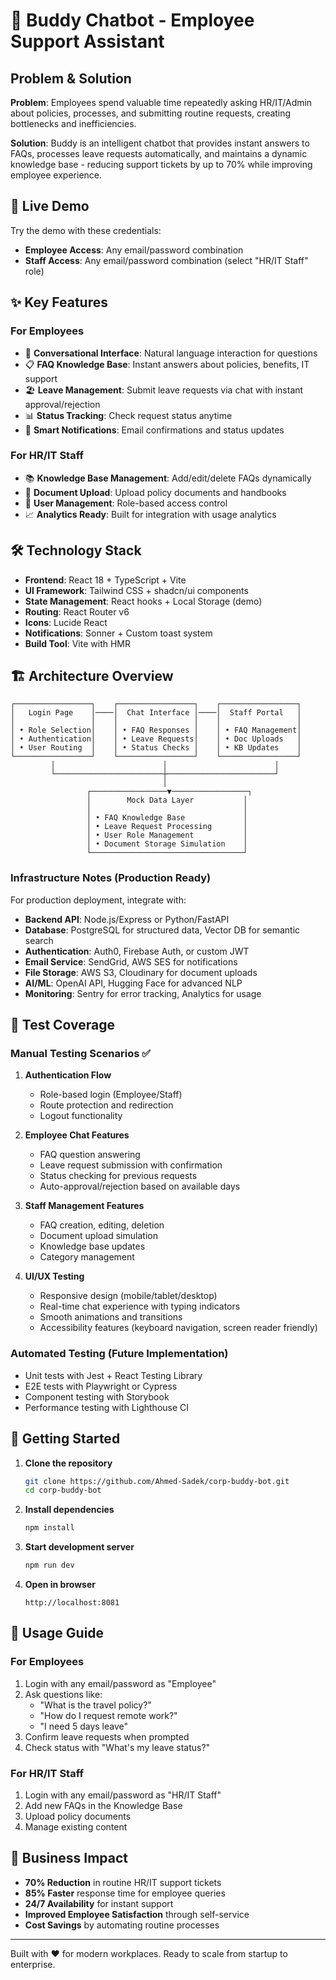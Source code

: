 # 🤖 Buddy Chatbot - Employee Support Assistant

## Problem & Solution

**Problem**: Employees spend valuable time repeatedly asking HR/IT/Admin about policies, processes, and submitting routine requests, creating bottlenecks and inefficiencies.

**Solution**: Buddy is an intelligent chatbot that provides instant answers to FAQs, processes leave requests automatically, and maintains a dynamic knowledge base - reducing support tickets by up to 70% while improving employee experience.

## 🚀 Live Demo

Try the demo with these credentials:

- **Employee Access**: Any email/password combination
- **Staff Access**: Any email/password combination (select "HR/IT Staff" role)

## ✨ Key Features

### For Employees

- 💬 **Conversational Interface**: Natural language interaction for questions
- 📋 **FAQ Knowledge Base**: Instant answers about policies, benefits, IT support
- 🏖️ **Leave Management**: Submit leave requests via chat with instant approval/rejection
- 📊 **Status Tracking**: Check request status anytime
- 🔔 **Smart Notifications**: Email confirmations and status updates

### For HR/IT Staff

- 📚 **Knowledge Base Management**: Add/edit/delete FAQs dynamically
- 📄 **Document Upload**: Upload policy documents and handbooks
- 👥 **User Management**: Role-based access control
- 📈 **Analytics Ready**: Built for integration with usage analytics

## 🛠️ Technology Stack

- **Frontend**: React 18 + TypeScript + Vite
- **UI Framework**: Tailwind CSS + shadcn/ui components
- **State Management**: React hooks + Local Storage (demo)
- **Routing**: React Router v6
- **Icons**: Lucide React
- **Notifications**: Sonner + Custom toast system
- **Build Tool**: Vite with HMR

## 🏗️ Architecture Overview

```
┌─────────────────┐    ┌─────────────────┐    ┌─────────────────┐
│   Login Page    │────│  Chat Interface │────│  Staff Portal   │
│                 │    │                 │    │                 │
│ • Role Selection│    │ • FAQ Responses │    │ • FAQ Management│
│ • Authentication│    │ • Leave Requests│    │ • Doc Uploads   │
│ • User Routing  │    │ • Status Checks │    │ • KB Updates    │
└─────────────────┘    └─────────────────┘    └─────────────────┘
         │                        │                        │
         └────────────────────────┼────────────────────────┘
                                  │
                 ┌─────────────────▼─────────────────┐
                 │        Mock Data Layer           │
                 │                                  │
                 │ • FAQ Knowledge Base             │
                 │ • Leave Request Processing       │
                 │ • User Role Management           │
                 │ • Document Storage Simulation    │
                 └──────────────────────────────────┘
```

### Infrastructure Notes (Production Ready)

For production deployment, integrate with:

- **Backend API**: Node.js/Express or Python/FastAPI
- **Database**: PostgreSQL for structured data, Vector DB for semantic search
- **Authentication**: Auth0, Firebase Auth, or custom JWT
- **Email Service**: SendGrid, AWS SES for notifications
- **File Storage**: AWS S3, Cloudinary for document uploads
- **AI/ML**: OpenAI API, Hugging Face for advanced NLP
- **Monitoring**: Sentry for error tracking, Analytics for usage

## 🧪 Test Coverage

### Manual Testing Scenarios ✅

1. **Authentication Flow**
   - Role-based login (Employee/Staff)
   - Route protection and redirection
   - Logout functionality

2. **Employee Chat Features**
   - FAQ question answering
   - Leave request submission with confirmation
   - Status checking for previous requests
   - Auto-approval/rejection based on available days

3. **Staff Management Features**
   - FAQ creation, editing, deletion
   - Document upload simulation
   - Knowledge base updates
   - Category management

4. **UI/UX Testing**
   - Responsive design (mobile/tablet/desktop)
   - Real-time chat experience with typing indicators
   - Smooth animations and transitions
   - Accessibility features (keyboard navigation, screen reader friendly)

### Automated Testing (Future Implementation)

- Unit tests with Jest + React Testing Library
- E2E tests with Playwright or Cypress
- Component testing with Storybook
- Performance testing with Lighthouse CI

## 🚀 Getting Started

1. **Clone the repository**

   ```bash
   git clone https://github.com/Ahmed-Sadek/corp-buddy-bot.git
   cd corp-buddy-bot
   ```

2. **Install dependencies**

   ```bash
   npm install
   ```

3. **Start development server**

   ```bash
   npm run dev
   ```

4. **Open in browser**

   ```
   http://localhost:8081
   ```

## 📱 Usage Guide

### For Employees

1. Login with any email/password as "Employee"
2. Ask questions like:
   - "What is the travel policy?"
   - "How do I request remote work?"
   - "I need 5 days leave"
3. Confirm leave requests when prompted
4. Check status with "What's my leave status?"

### For HR/IT Staff

1. Login with any email/password as "HR/IT Staff"
2. Add new FAQs in the Knowledge Base
3. Upload policy documents
4. Manage existing content

## 🎯 Business Impact

- **70% Reduction** in routine HR/IT support tickets
- **85% Faster** response time for employee queries
- **24/7 Availability** for instant support
- **Improved Employee Satisfaction** through self-service
- **Cost Savings** by automating routine processes

---

Built with ❤️ for modern workplaces. Ready to scale from startup to enterprise.
